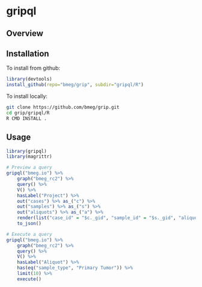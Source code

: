 
<!-- README.md is generated from README.Rmd. Please edit that file -->

# gripql

## Overview

## Installation

To install from github:

``` r
library(devtools)
install_github(repo="bmeg/grip", subdir="gripql/R")
```

To install locally:

``` bash
git clone https://github.com/bmeg/grip.git
cd grip/gripql/R
R CMD INSTALL .
```

## Usage

``` r
library(gripql)
library(magrittr)

# Preview a query
gripql("bmeg.io") %>%
    graph("bmeg_rc2") %>%
    query() %>%
    V() %>%
    hasLabel("Project") %>%
    out("cases") %>% as_("c") %>%
    out("samples") %>% as_("s") %>%
    out("aliquots") %>% as_("a") %>%
    render(list("case_id" = "$c._gid", "sample_id" = "$s._gid", "aliquot_id" = "$a._gid"))
    to_json()

# Execute a query
gripql("bmeg.io") %>%
    graph("bmeg_rc2") %>%
    query() %>%
    V() %>%
    hasLabel("Aliquot") %>%
    has(eq("sample_type", "Primary Tumor")) %>% 
    limit(10) %>%
    execute()
```

